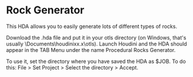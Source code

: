# Rock Generator

This HDA allows you to easily generate lots of different types of rocks.

Download the .hda file and put it in your otls directory (on Windows, that's usually \Documents\houdinixx.x\otls). Launch Houdini and the HDA should appear in the TAB Menu under the name Procedural Rocks Generator.

To use it, set the directory where you have saved the HDA as $JOB. To do this: File > Set Project > Select the directory > Accept.
